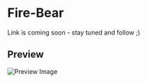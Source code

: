 # Fire-Bear
Link is coming soon - stay tuned and follow ;)

## Preview
![Preview Image](http://adtime.at/projects/github/fire-bear/images/fire-bear.jpg)
